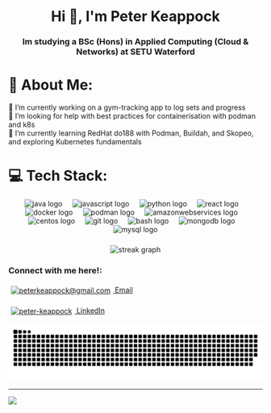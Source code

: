 <h1 align="center">Hi 👋, I'm Peter Keappock</h1>
<h3 align="center">Im studying a BSc (Hons) in Applied Computing (Cloud & Networks) at SETU Waterford</h3>

# 💫 About Me:
🔭 I’m currently working on a gym-tracking app to log sets and progress  <br>🤝 I’m looking for help with best practices for containerisation with podman and k8s  <br>🌱 I’m currently learning RedHat do188 with Podman, Buildah, and Skopeo, and exploring Kubernetes fundamentals  


# 💻 Tech Stack:
<div align="center">
  <img src="https://skillicons.dev/icons?i=java" height="60" alt="java logo"  />
  <img width="12" />
  <img src="https://skillicons.dev/icons?i=js" height="60" alt="javascript logo"  />
  <img width="12" />
  <img src="https://skillicons.dev/icons?i=py" height="60" alt="python logo"  />
  <img width="12" />
  <img src="https://skillicons.dev/icons?i=react" height="60" alt="react logo"  />
  <img width="12" />
  <img src="https://skillicons.dev/icons?i=docker" height="60" alt="docker logo"  />
  <img width="12" />
  <img src="https://cdn.jsdelivr.net/gh/devicons/devicon/icons/podman/podman-original.svg" height="60" alt="podman logo"  />
  <img width="12" />
  <img src="https://skillicons.dev/icons?i=aws" height="60" alt="amazonwebservices logo"  />
  <img width="12" />
  <img src="https://cdn.jsdelivr.net/gh/devicons/devicon/icons/centos/centos-original.svg" height="60" alt="centos logo"  />
  <img width="12" />
  <img src="https://skillicons.dev/icons?i=git" height="60" alt="git logo"  />
  <img width="12" />
  <img src="https://skillicons.dev/icons?i=bash" height="60" alt="bash logo"  />
  <img width="12" />
  <img src="https://skillicons.dev/icons?i=mongodb" height="60" alt="mongodb logo"  />
  <img width="12" />
  <img src="https://cdn.jsdelivr.net/gh/devicons/devicon/icons/mysql/mysql-original.svg" height="60" alt="mysql logo"  />
</div>

###

<div align="center">
 <img src="https://streak-stats.demolab.com?user=peterk04&locale=en&mode=daily&theme=dracula&hide_border=false&border_radius=5&order=3" height="150" alt="streak graph"  />
</div>

### Connect with me here!:
<p>
    <a href="mailto:peterkeappock@gmail.com" target="blank">
        <img src="https://img.icons8.com/fluency/48/000000/gmail.png" alt="peterkeappock@gmail.com" height="30" style="vertical-align:middle; margin:5px"/>
        Email
    </a>
</p>
<p>
    <a href="https://www.linkedin.com/in/peter-keappock/" target="blank">
        <img src="https://img.icons8.com/fluency/48/000000/linkedin.png" alt="peter-keappock" height="30" style="vertical-align:middle; margin:5px"/>
        LinkedIn
    </a>
</p>

![snake gif](https://github.com/Peterk04/Peterk04/blob/output/github-snake-dark.svg)


---
[![](https://visitcount.itsvg.in/api?id=Peterk04&icon=0&color=0)](https://visitcount.itsvg.in)



